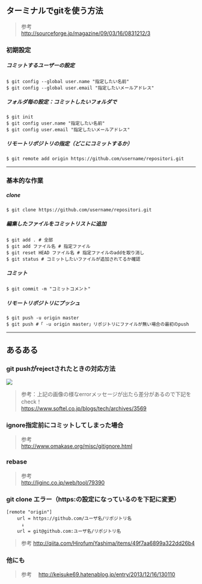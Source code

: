 
## ターミナルでgitを使う方法
> 参考  
http://sourceforge.jp/magazine/09/03/16/0831212/3  


### 初期設定

##### コミットするユーザーの設定
```
$ git config --global user.name "指定したい名前"
$ git config --global user.email "指定したいメールアドレス"
```

##### フォルダ毎の設定：コミットしたいフォルダで  
```
$ git init
$ git config user.name "指定したい名前"
$ git config user.email "指定したいメールアドレス"
```

##### リモートリポジトリの指定（どこにコミットするか）
```
$ git remote add origin https://github.com/username/repositori.git
```

- - -

### 基本的な作業

##### clone
```
$ git clone https://github.com/username/repositori.git
```

##### 編集したファイルをコミットリストに追加
```
$ git add . # 全部
$ git add ファイル名 # 指定ファイル
$ git reset HEAD ファイル名 # 指定ファイルのaddを取り消し
$ git status # コミットしたいファイルが追加されてるか確認
```


##### コミット
```
$ git commit -m "コミットコメント"
```


##### リモートリポジトリにプッシュ
```
$ git push -u origin master
$ git push #「 -u origin master」リポジトリにファイルが無い場合の最初のpush
```

- - -

## あるある

### git pushがrejectされたときの対応方法

![](http://i.gyazo.com/e7576c2403a18becb2665ecb6bca21c8.png)

> 参考：上記の画像の様なerrorメッセージが出たら差分があるので下記をcheck！  
https://www.softel.co.jp/blogs/tech/archives/3569  

### ignore指定前にコミットしてしまった場合 
> 参考  
http://www.omakase.org/misc/gitignore.html

### rebase
> 参考  
http://liginc.co.jp/web/tool/79390  

### git clone エラー（https:の設定になっているのを下記に変更）
```
[remote "origin"]
	url = https://github.com/ユーザ名/リポジトリ名
	　↓
	url = git@github.com:ユーザ名/リポジトリ名
```
> 参考
http://qiita.com/HirofumiYashima/items/49f7aa6899a322dd26b4

### 他にも
> 参考　
http://keisuke69.hatenablog.jp/entry/2013/12/16/130110  




